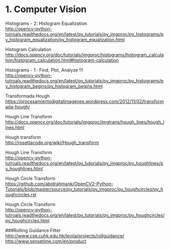 # 1. Computer Vision

Histograms - 2: Histogram Equalization<BR>
http://opencv-python-tutroals.readthedocs.org/en/latest/py_tutorials/py_imgproc/py_histograms/py_histogram_equalization/py_histogram_equalization.html<BR>

Histogram Calculation<BR>
http://docs.opencv.org/doc/tutorials/imgproc/histograms/histogram_calculation/histogram_calculation.html#histogram-calculation<BR>

Histograms - 1 : Find, Plot, Analyze !!!<BR>
http://opencv-python-tutroals.readthedocs.org/en/latest/py_tutorials/py_imgproc/py_histograms/py_histogram_begins/py_histogram_begins.html<BR>

Transformada Hough <BR>
https://procesamientodigitalimagenes.wordpress.com/2012/11/02/transformada-hough/<BR>

Hough Line Transform<BR>
http://docs.opencv.org/doc/tutorials/imgproc/imgtrans/hough_lines/hough_lines.html<BR>

Hough transform<BR>
http://rosettacode.org/wiki/Hough_transform<BR>

Hough Line Transform<BR>
http://opencv-python-tutroals.readthedocs.org/en/latest/py_tutorials/py_imgproc/py_houghlines/py_houghlines.html<BR>

Hough Circle Transform<BR>
https://github.com/abidrahmank/OpenCV2-Python-Tutorials/blob/master/source/py_tutorials/py_imgproc/py_houghcircles/py_houghcircles.rst<BR>

Hough Circle Transform<BR>
http://opencv-python-tutroals.readthedocs.org/en/latest/py_tutorials/py_imgproc/py_houghcircles/py_houghcircles.html<BR>

###Rolling Guidance Filter
http://www.cse.cuhk.edu.hk/leojia/projects/rollguidance/<BR>
http://www.sensetime.com/en/product<BR>

